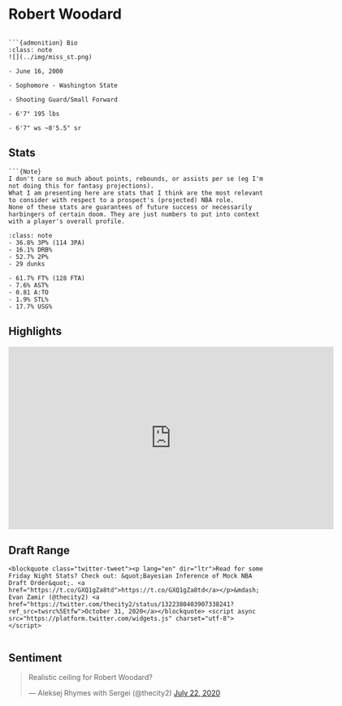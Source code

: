 Robert Woodard
===
```{image} ../img/robert_woodard.jpg
```

```{margin}
```{admonition} Bio
:class: note
![](../img/miss_st.png)

- June 16, 2000

- Sophomore - Washington State

- Shooting Guard/Small Forward

- 6'7" 195 lbs

- 6'7" ws ~8'5.5" sr
```

## Stats
```{margin}
```{Note}
I don't care so much about points, rebounds, or assists per se (eg I'm not doing this for fantasy projections). 
What I am presenting here are stats that I think are the most relevant to consider with respect to a prospect's (projected) NBA role.
None of these stats are guarantees of future success or necessarily harbingers of certain doom. They are just numbers to put into context with a player's overall profile.
```

```{admonition} Noteworthy
:class: note
- 36.8% 3P% (114 3PA)
- 16.1% DRB%
- 52.7% 2P%
- 29 dunks
```

```{Caution}
- 61.7% FT% (128 FTA)
- 7.6% AST%
- 0.81 A:TO
- 1.9% STL%
- 17.7% USG%
```

## Highlights
<iframe width="640" height="360" src="https://www.youtube.com/embed/wcWwL847M-Y" frameborder="0" allow="accelerometer; autoplay; encrypted-media; gyroscope; picture-in-picture" allowfullscreen></iframe>

## Draft Range
```{margin}
<blockquote class="twitter-tweet"><p lang="en" dir="ltr">Read for some Friday Night Stats? Check out: &quot;Bayesian Inference of Mock NBA Draft Order&quot;. <a href="https://t.co/GXQ1gZa8td">https://t.co/GXQ1gZa8td</a></p>&mdash; Evan Zamir (@thecity2) <a href="https://twitter.com/thecity2/status/1322380403907338241?ref_src=twsrc%5Etfw">October 31, 2020</a></blockquote> <script async src="https://platform.twitter.com/widgets.js" charset="utf-8"></script>
```

```{image} ../plrange/robert_woodard.png
```

## Sentiment

<blockquote class="twitter-tweet"><p lang="en" dir="ltr">Realistic ceiling for Robert Woodard?</p>&mdash; Aleksej Rhymes with Sergei (@thecity2) <a href="https://twitter.com/thecity2/status/1285950027324506133?ref_src=twsrc%5Etfw">July 22, 2020</a></blockquote> <script async src="https://platform.twitter.com/widgets.js" charset="utf-8"></script>